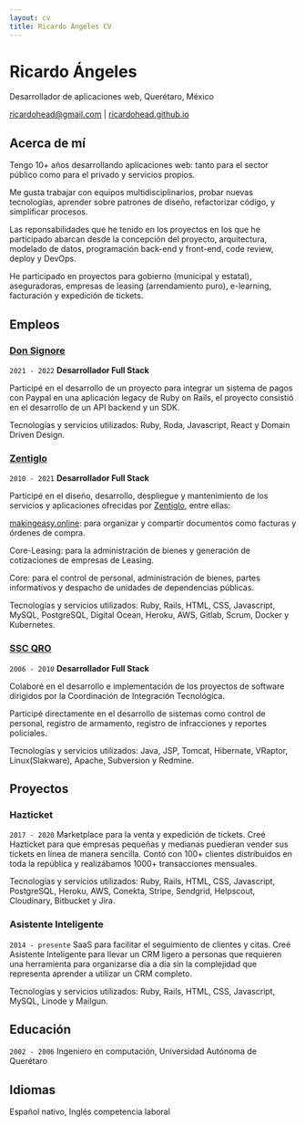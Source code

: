 ```yaml
---
layout: cv
title: Ricardo Ángeles CV
---
```

# Ricardo Ángeles
Desarrollador de aplicaciones web, Querétaro, México

<div id="webaddress">
  <a href="mailto:ricardohead@gmail.com">ricardohead@gmail.com</a> |
  <a href="https://ricardohead.github.io">ricardohead.github.io</a>
</div>

## Acerca de mí

Tengo 10+ años desarrollando aplicaciones web: tanto para el sector público como
para el privado y servicios propios.

Me gusta trabajar con equipos multidisciplinarios, probar nuevas tecnologías,
aprender sobre patrones de diseño, refactorizar código, y simplificar procesos.

Las reponsabilidades que he tenido en los proyectos en los que he participado
abarcan desde la concepción del proyecto, arquitectura, modelado de datos,
programación back-end y front-end, code review, deploy y DevOps.

He participado en proyectos para gobierno (municipal y estatal), aseguradoras,
empresas de leasing (arrendamiento puro), e-learning, facturación y expedición
de tickets.

## Empleos

### [Don Signore](https://donsignore.com)

`2021 - 2022`
__Desarrollador Full Stack__

Participé en el desarrollo de un proyecto para integrar un sistema de pagos
con Paypal en una aplicación legacy de Ruby on Rails, el proyecto consistió
en el desarrollo de un API backend y un SDK. 

Tecnologías y servicios utilizados: Ruby, Roda, Javascript, React y
Domain Driven Design.

### [Zentiglo](http://www.zentiglo.com/)

`2010 - 2021`
__Desarrollador Full Stack__

Participé en el diseño, desarrollo, despliegue y mantenimiento de los servicios
y aplicaciones ofrecidas por [Zentiglo](http://www.zentiglo.com/), entre ellas:

[makingeasy.online](http://www.makingeasy.online/es/): para organizar y
compartir documentos como facturas y órdenes de compra.

Core-Leasing: para la administración de bienes y generación de cotizaciones de
empresas de Leasing.

Core: para el control de personal, administración de bienes, partes informativos
y despacho de unidades de dependencias públicas.

Tecnologías y servicios utilizados: Ruby, Rails, HTML, CSS, Javascript, MySQL,
PostgreSQL, Digital Ocean, Heroku, AWS, Gitlab, Scrum, Docker y Kubernetes.

### [SSC QRO](https://sscqro.gob.mx)

`2006 - 2010`
__Desarrollador Full Stack__

Colaboré en el desarrollo e implementación de los proyectos de software
dirigidos por la Coordinación de Integración Tecnológica.

Participé directamente en el desarrollo de sistemas como control de personal,
registro de armamento, registro de infracciones y reportes policiales.

Tecnologías y servicios utilizados: Java, JSP, Tomcat, Hibernate, VRaptor,
Linux(Slakware), Apache, Subversion y Redmine.

## Proyectos

### Hazticket

`2017 - 2020`
Marketplace para la venta y expedición de tickets.
Creé Hazticket para que empresas pequeñas y
medianas puedieran vender sus tickets en línea de manera sencilla.
Contó con 100+ clientes distribuidos en toda la república y
realizábamos 1000+ transacciones mensuales.

Tecnologías y servicios utilizados: Ruby, Rails, HTML, CSS, Javascript,
PostgreSQL, Heroku, AWS, Conekta, Stripe, Sendgrid, Helpscout, Cloudinary, Bitbucket y
Jira.

### Asistente Inteligente

`2014 - presente`
SaaS para facilitar el seguimiento de clientes y citas.
Creé Asistente Inteligente para llevar
un CRM ligero a personas que requieren una herramienta para organizarse día a
día sin la complejidad que representa aprender a utilizar un CRM completo.

Tecnologías y servicios utilizados: Ruby, Rails, HTML, CSS, Javascript, MySQL,
Linode y Mailgun.

## Educación

`2002 - 2006`
Ingeniero en computación, Universidad Autónoma de Querétaro

## Idiomas

Español nativo, Inglés competencia laboral

<!-- ### Footer

Last updated: May 2013 -->

